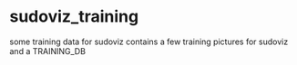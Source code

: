 # sudoviz_training
some  training data for sudoviz
contains a few training pictures for sudoviz and a TRAINING_DB
